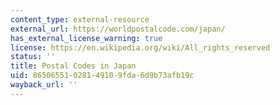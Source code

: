 ```yaml
---
content_type: external-resource
external_url: https://worldpostalcode.com/japan/
has_external_license_warning: true
license: https://en.wikipedia.org/wiki/All_rights_reserved
status: ''
title: Postal Codes in Japan
uid: 86506551-0281-4910-9fda-6d9b73afb19c
wayback_url: ''
---
```

